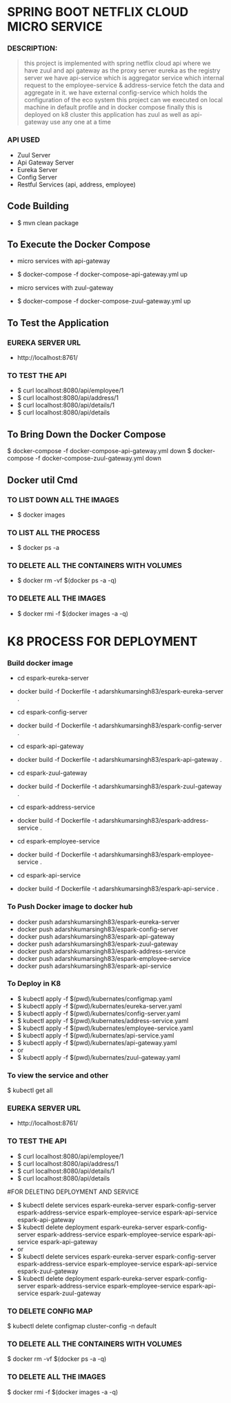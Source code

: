 # SPRING BOOT NETFLIX CLOUD MICRO SERVICE 
### DESCRIPTION:
> this project is implemented with spring netflix cloud api where 
> we have zuul and api gateway as the proxy server eureka as the registry server 
> we have api-service which is aggregator service which internal request to the 
> employee-service & address-service fetch the data and aggregate in it. 
> we have external config-service which holds the configuration of the eco system
> this project can we executed on local machine in default profile and in docker compose 
> finally this is deployed on k8 cluster 
> this application has zuul as well as api-gateway use any one at a time  


### API USED 
* Zuul Server
* Api Gateway Server 
* Eureka Server 
* Config Server 
* Restful Services (api, address, employee)

## Code Building 
* $ mvn clean package

## To Execute the Docker Compose
- micro services with api-gateway  
* $ docker-compose -f docker-compose-api-gateway.yml up
- micro services with zuul-gateway 
* $ docker-compose -f docker-compose-zuul-gateway.yml up

## To Test the Application 

### EUREKA SERVER URL
* http://localhost:8761/

### TO TEST THE API
* $ curl localhost:8080/api/employee/1
* $ curl localhost:8080/api/address/1
* $ curl localhost:8080/api/details/1
* $ curl localhost:8080/api/details

## To Bring Down the Docker Compose
$ docker-compose -f docker-compose-api-gateway.yml down
$ docker-compose -f docker-compose-zuul-gateway.yml down


## Docker util Cmd 
### TO LIST DOWN ALL THE IMAGES
* $ docker images

### TO LIST ALL THE PROCESS
* $ docker ps -a

###  TO DELETE ALL THE CONTAINERS WITH VOLUMES
* $ docker rm -vf $(docker ps -a -q)

### TO DELETE ALL THE IMAGES
* $ docker rmi -f $(docker images -a -q)


# K8 PROCESS FOR DEPLOYMENT

### Build docker image 

* cd espark-eureka-server
* docker build -f Dockerfile -t adarshkumarsingh83/espark-eureka-server .

* cd espark-config-server
* docker build -f Dockerfile -t adarshkumarsingh83/espark-config-server .

* cd espark-api-gateway
* docker build -f Dockerfile -t adarshkumarsingh83/espark-api-gateway .

* cd espark-zuul-gateway
* docker build -f Dockerfile -t adarshkumarsingh83/espark-zuul-gateway .

* cd espark-address-service
* docker build -f Dockerfile -t adarshkumarsingh83/espark-address-service .

* cd espark-employee-service
* docker build -f Dockerfile -t adarshkumarsingh83/espark-employee-service .

* cd espark-api-service
* docker build -f Dockerfile -t adarshkumarsingh83/espark-api-service .

### To Push Docker image to docker hub 

* docker push adarshkumarsingh83/espark-eureka-server
* docker push adarshkumarsingh83/espark-config-server
* docker push adarshkumarsingh83/espark-api-gateway
* docker push adarshkumarsingh83/espark-zuul-gateway
* docker push adarshkumarsingh83/espark-address-service
* docker push adarshkumarsingh83/espark-employee-service
* docker push adarshkumarsingh83/espark-api-service

### To Deploy in K8 
* $ kubectl apply -f $(pwd)/kubernates/configmap.yaml
* $ kubectl apply -f $(pwd)/kubernates/eureka-server.yaml
* $ kubectl apply -f $(pwd)/kubernates/config-server.yaml
* $ kubectl apply -f $(pwd)/kubernates/address-service.yaml
* $ kubectl apply -f $(pwd)/kubernates/employee-service.yaml
* $ kubectl apply -f $(pwd)/kubernates/api-service.yaml
* $ kubectl apply -f $(pwd)/kubernates/api-gateway.yaml
* or 
* $ kubectl apply -f $(pwd)/kubernates/zuul-gateway.yaml

### To view the service and other
$ kubectl get all

### EUREKA SERVER URL
* http://localhost:8761/

### TO TEST THE API
* $ curl localhost:8080/api/employee/1
* $ curl localhost:8080/api/address/1
* $ curl localhost:8080/api/details/1
* $ curl localhost:8080/api/details

#FOR DELETING DEPLOYMENT AND SERVICE
* $ kubectl delete services  espark-eureka-server espark-config-server espark-address-service espark-employee-service espark-api-service espark-api-gateway
* $ kubectl delete deployment  espark-eureka-server espark-config-server espark-address-service espark-employee-service espark-api-service espark-api-gateway
* or
* $ kubectl delete services  espark-eureka-server espark-config-server espark-address-service espark-employee-service espark-api-service espark-zuul-gateway
* $ kubectl delete deployment  espark-eureka-server espark-config-server espark-address-service espark-employee-service espark-api-service espark-zuul-gateway

### TO DELETE CONFIG MAP
$ kubectl delete configmap cluster-config -n default


### TO DELETE ALL THE CONTAINERS WITH VOLUMES
$ docker rm -vf $(docker ps -a -q)

### TO DELETE ALL THE IMAGES
$ docker rmi -f $(docker images -a -q)